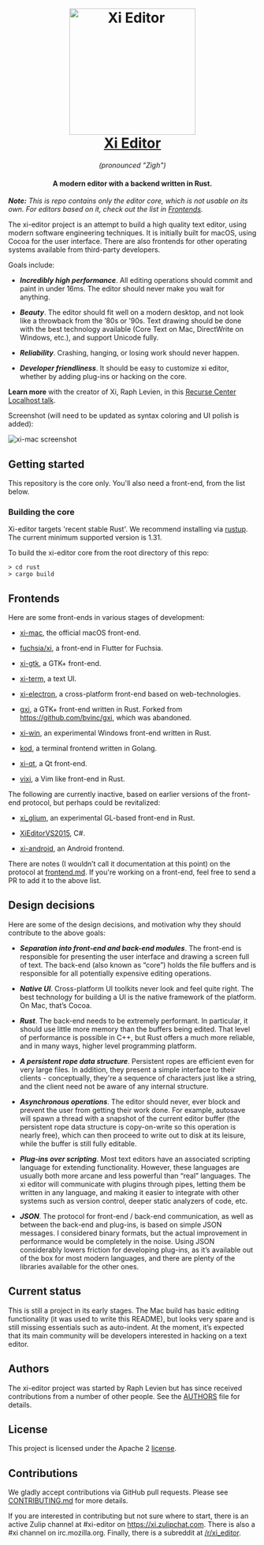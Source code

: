 <h1 align="center">
  <a href="https://github.com/xi-editor/xi-editor"><img src="icons/xi-editor.png" alt="Xi Editor" width="256" height="256"/></a><br>
  <a href="https://github.com/xi-editor/xi-editor">Xi Editor</a>
</h1>

<p align="center"><em>(pronounced "Zigh")</em></p>

<h4 align="center">A modern editor with a backend written in Rust.</h4>

***Note:*** *This is repo contains only the editor core, which is not usable on its own. For editors based on it, check out the list in [Frontends](#frontends).*

The xi-editor project is an attempt to build a high quality text editor,
using modern software engineering techniques. It is initially built for
macOS, using Cocoa for the user interface. There are also frontends for
other operating systems available from third-party developers.

Goals include:

* ***Incredibly high performance***. All editing operations should commit and paint
  in under 16ms. The editor should never make you wait for anything.

* ***Beauty***. The editor should fit well on a modern desktop, and not look like a
  throwback from the ’80s or ’90s. Text drawing should be done with the best
  technology available (Core Text on Mac, DirectWrite on Windows, etc.), and
  support Unicode fully.

* ***Reliability***. Crashing, hanging, or losing work should never happen.

* ***Developer friendliness***. It should be easy to customize xi editor, whether
  by adding plug-ins or hacking on the core.

**Learn more** with the creator of Xi, Raph Levien, in this [Recurse Center Localhost talk](https://www.recurse.com/events/localhost-raph-levien
).

Screenshot (will need to be updated as syntax coloring and UI polish is added):

![xi-mac screenshot](/docs/docs/img/xi-mac-screenshot.png?raw=true)


## Getting started

This repository is the core only. You'll also need a front-end, from the list
below.


### Building the core

Xi-editor targets 'recent stable Rust'. We recommend installing via [rustup](https://www.rustup.rs).
The current minimum supported version is 1.31.

To build the xi-editor core from the root directory of this repo:

```
> cd rust
> cargo build
```


## Frontends

Here are some front-ends in various stages of development:

* [xi-mac](https://github.com/xi-editor/xi-mac), the official macOS front-end.

* [fuchsia/xi](https://fuchsia.googlesource.com/topaz/+/master/bin/xi/), a front-end in Flutter for Fuchsia.

* [xi-gtk](https://github.com/eyelash/xi-gtk), a GTK+ front-end.

* [xi-term](https://github.com/xi-frontend/xi-term), a text UI.

* [xi-electron](https://github.com/acheronfail/xi-electron), a cross-platform front-end based on web-technologies.

* [gxi](https://github.com/Cogitri/gxi), a GTK+ front-end written in Rust. Forked from https://github.com/bvinc/gxi, which was abandoned.

* [xi-win](https://github.com/xi-editor/xi-win), an experimental Windows front-end written in Rust.

* [kod](https://github.com/linde12/kod), a terminal frontend written in Golang.

* [xi-qt](https://github.com/sw5cc/xi-qt), a Qt front-end.

* [vixi](https://github.com/Peltoche/vixi), a Vim like front-end in Rust.

The following are currently inactive, based on earlier versions of the front-end
protocol, but perhaps could be revitalized:

* [xi_glium](https://github.com/potocpav/xi_glium), an
experimental GL-based front-end in Rust.

* [XiEditorVS2015](https://github.com/Sineaggi/XiEditorVS2015), C#.

* [xi-android](https://github.com/adrientetar/xi-android), an Android frontend.

There are notes (I wouldn’t call it
documentation at this point) on the protocol at
[frontend.md](https://xi-editor.github.io/xi-editor/docs/frontend-protocol.html). If you're working on a front-end, feel free to
send a PR to add it to the above list.


## Design decisions

Here are some of the design decisions, and motivation why they should
contribute to the above goals:

* ***Separation into front-end and back-end modules***. The front-end is responsible for presenting the user interface and
  drawing a screen full of text. The back-end (also known as “core”) holds the file buffers and is
  responsible for all potentially expensive editing operations.

* ***Native UI***. Cross-platform UI toolkits never look and feel quite right. The
  best technology for building a UI is the native framework of the platform.
  On Mac, that’s Cocoa.

* ***Rust***. The back-end needs to be extremely performant. In particular, it
  should use little more memory than the buffers being edited. That level of
  performance is possible in C++, but Rust offers a much more reliable, and
  in many ways, higher level programming platform.

* ***A persistent rope data structure***. Persistent ropes are efficient even for
  very large files. In addition, they present a simple interface to their
  clients - conceptually, they're a sequence of characters just like a string,
  and the client need not be aware of any internal structure.

* ***Asynchronous operations***. The editor should never, ever block and prevent the
  user from getting their work done. For example, autosave will spawn a
  thread with a snapshot of the current editor buffer (the persistent rope
  data structure is copy-on-write so this operation is nearly free), which can
  then proceed to write out to disk at its leisure, while the buffer is still
  fully editable.

* ***Plug-ins over scripting***. Most text editors have an associated scripting
  language for extending functionality. However, these languages are usually
  both more arcane and less powerful than “real” languages. The xi editor will
  communicate with plugins through pipes, letting them be written in any
  language, and making it easier to integrate with other systems such as
  version control, deeper static analyzers of code, etc.

* ***JSON***. The protocol for front-end / back-end communication, as well as
  between the back-end and plug-ins, is based on simple JSON messages. I
  considered binary formats, but the actual improvement in performance would
  be completely in the noise. Using JSON considerably lowers friction for
  developing plug-ins, as it’s available out of the box for most modern
  languages, and there are plenty of the libraries available for the other
  ones.


## Current status

This is still a project in its early stages. The Mac build has basic editing
functionality (it was used to write this README), but looks very spare and
is still missing essentials such as auto-indent. At the moment, it’s expected
that its main community will be developers interested in hacking on a text
editor.


## Authors

The xi-editor project was started by Raph Levien but has since received
contributions from a number of other people. See the [AUTHORS](AUTHORS)
file for details.


## License

This project is licensed under the Apache 2 [license](LICENSE).


## Contributions

We gladly accept contributions via GitHub pull requests. Please see
[CONTRIBUTING.md](.github/CONTRIBUTING.md) for more details.

If you are interested in contributing but not sure where to start, there is an
active Zulip channel at #xi-editor on https://xi.zulipchat.com. There is also
a #xi channel on irc.mozilla.org. Finally, there is a subreddit at
[/r/xi_editor](https://www.reddit.com/r/xi_editor/).

